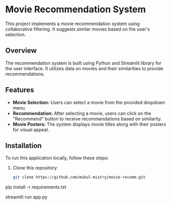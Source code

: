 # Movie Recommendation System

This project implements a movie recommendation system using collaborative filtering. It suggests similar movies based on the user's selection.


## Overview

The recommendation system is built using Python and Streamlit library for the user interface. It utilizes data on movies and their similarities to provide recommendations.

## Features

- **Movie Selection:** Users can select a movie from the provided dropdown menu.
- **Recommendation:** After selecting a movie, users can click on the "Recommend" button to receive recommendations based on similarity.
- **Movie Posters:** The system displays movie titles along with their posters for visual appeal.

## Installation

To run this application locally, follow these steps:

1. Clone this repository:

   ```bash
   git clone https://github.com/mukul-mistry/movie-recomm.git

pip install -r requirements.txt

streamlit run app.py

